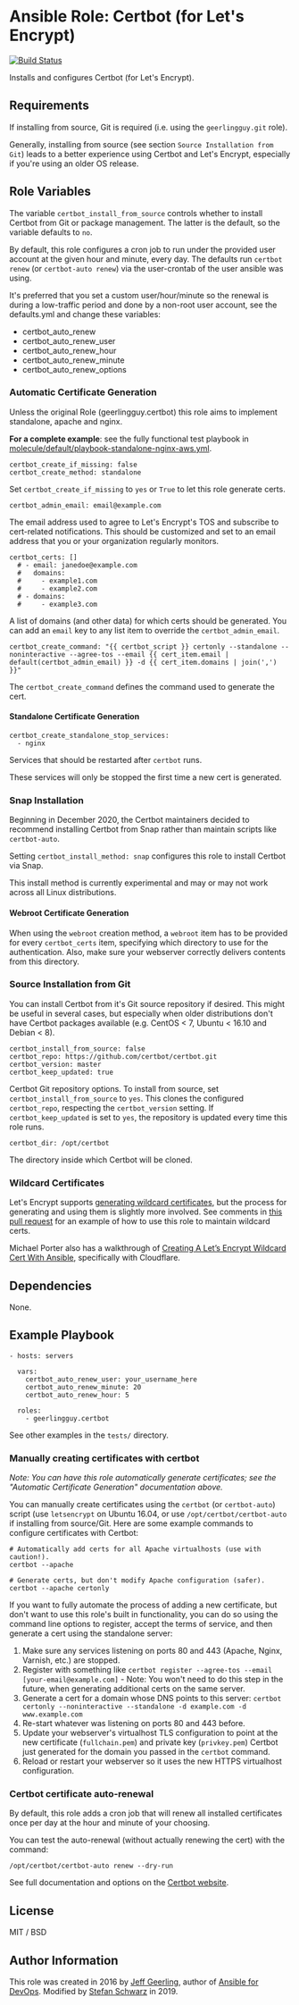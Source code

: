# Ansible Role: Certbot (for Let's Encrypt)

[![Build Status](https://travis-ci.org/geerlingguy/ansible-role-certbot.svg?branch=master)](https://travis-ci.org/geerlingguy/ansible-role-certbot)

Installs and configures Certbot (for Let's Encrypt).

## Requirements

If installing from source, Git is required (i.e. using the `geerlingguy.git` role).

Generally, installing from source (see section `Source Installation from Git`) leads to a better experience using Certbot and Let's Encrypt, especially if you're using an older OS release.

## Role Variables

The variable `certbot_install_from_source` controls whether to install Certbot from Git or package management. The latter is the default, so the variable defaults to `no`.

By default, this role configures a cron job to run under the provided user account at the given hour and minute, every day. The defaults run `certbot renew` (or `certbot-auto renew`) via the user-crontab of the user ansible was using.

It's preferred that you set a custom user/hour/minute so the renewal is during a low-traffic period and done by a non-root user account, see the defaults.yml and change these variables:

- certbot_auto_renew
- certbot_auto_renew_user
- certbot_auto_renew_hour
- certbot_auto_renew_minute
- certbot_auto_renew_options

### Automatic Certificate Generation

Unless the original Role (geerlingguy.certbot) this role aims to implement standalone, apache and nginx.

**For a complete example**: see the fully functional test playbook in [molecule/default/playbook-standalone-nginx-aws.yml](molecule/default/playbook-standalone-nginx-aws.yml).

    certbot_create_if_missing: false
    certbot_create_method: standalone

Set `certbot_create_if_missing` to `yes` or `True` to let this role generate certs.

    certbot_admin_email: email@example.com

The email address used to agree to Let's Encrypt's TOS and subscribe to cert-related notifications. This should be customized and set to an email address that you or your organization regularly monitors.

    certbot_certs: []
      # - email: janedoe@example.com
      #   domains:
      #     - example1.com
      #     - example2.com
      # - domains:
      #     - example3.com

A list of domains (and other data) for which certs should be generated. You can add an `email` key to any list item to override the `certbot_admin_email`.

    certbot_create_command: "{{ certbot_script }} certonly --standalone --noninteractive --agree-tos --email {{ cert_item.email | default(certbot_admin_email) }} -d {{ cert_item.domains | join(',') }}"

The `certbot_create_command` defines the command used to generate the cert.

#### Standalone Certificate Generation

    certbot_create_standalone_stop_services:
      - nginx

Services that should be restarted after `certbot` runs.

These services will only be stopped the first time a new cert is generated.


### Snap Installation

Beginning in December 2020, the Certbot maintainers decided to recommend installing Certbot from Snap rather than maintain scripts like `certbot-auto`.

Setting `certbot_install_method: snap` configures this role to install Certbot via Snap.

This install method is currently experimental and may or may not work across all Linux distributions.

#### Webroot Certificate Generation

When using the `webroot` creation method, a `webroot` item has to be provided for every `certbot_certs` item, specifying which directory to use for the authentication. Also, make sure your webserver correctly delivers contents from this directory.

### Source Installation from Git

You can install Certbot from it's Git source repository if desired. This might be useful in several cases, but especially when older distributions don't have Certbot packages available (e.g. CentOS < 7, Ubuntu < 16.10 and Debian < 8).

    certbot_install_from_source: false
    certbot_repo: https://github.com/certbot/certbot.git
    certbot_version: master
    certbot_keep_updated: true

Certbot Git repository options. To install from source, set `certbot_install_from_source` to `yes`. This clones the configured `certbot_repo`, respecting the `certbot_version` setting. If `certbot_keep_updated` is set to `yes`, the repository is updated every time this role runs.

    certbot_dir: /opt/certbot

The directory inside which Certbot will be cloned.

### Wildcard Certificates

Let's Encrypt supports [generating wildcard certificates](https://community.letsencrypt.org/t/acme-v2-and-wildcard-certificate-support-is-live/55579), but the process for generating and using them is slightly more involved. See comments in [this pull request](https://github.com/geerlingguy/ansible-role-certbot/pull/60#issuecomment-423919284) for an example of how to use this role to maintain wildcard certs.

Michael Porter also has a walkthrough of [Creating A Let’s Encrypt Wildcard Cert With Ansible](https://www.michaelpporter.com/2018/09/creating-a-wildcard-cert-with-ansible/), specifically with Cloudflare.

## Dependencies

None.

## Example Playbook

    - hosts: servers
    
      vars:
        certbot_auto_renew_user: your_username_here
        certbot_auto_renew_minute: 20
        certbot_auto_renew_hour: 5
    
      roles:
        - geerlingguy.certbot

See other examples in the `tests/` directory.

### Manually creating certificates with certbot

_Note: You can have this role automatically generate certificates; see the "Automatic Certificate Generation" documentation above._

You can manually create certificates using the `certbot` (or `certbot-auto`) script (use `letsencrypt` on Ubuntu 16.04, or use `/opt/certbot/certbot-auto` if installing from source/Git. Here are some example commands to configure certificates with Certbot:

    # Automatically add certs for all Apache virtualhosts (use with caution!).
    certbot --apache

    # Generate certs, but don't modify Apache configuration (safer).
    certbot --apache certonly

If you want to fully automate the process of adding a new certificate, but don't want to use this role's built in functionality, you can do so using the command line options to register, accept the terms of service, and then generate a cert using the standalone server:

  1. Make sure any services listening on ports 80 and 443 (Apache, Nginx, Varnish, etc.) are stopped.
  2. Register with something like `certbot register --agree-tos --email [your-email@example.com]`
    - Note: You won't need to do this step in the future, when generating additional certs on the same server.
  3. Generate a cert for a domain whose DNS points to this server: `certbot certonly --noninteractive --standalone -d example.com -d www.example.com`
  4. Re-start whatever was listening on ports 80 and 443 before.
  5. Update your webserver's virtualhost TLS configuration to point at the new certificate (`fullchain.pem`) and private key (`privkey.pem`) Certbot just generated for the domain you passed in the `certbot` command.
  6. Reload or restart your webserver so it uses the new HTTPS virtualhost configuration.

### Certbot certificate auto-renewal

By default, this role adds a cron job that will renew all installed certificates once per day at the hour and minute of your choosing.

You can test the auto-renewal (without actually renewing the cert) with the command:

    /opt/certbot/certbot-auto renew --dry-run

See full documentation and options on the [Certbot website](https://certbot.eff.org/).

## License

MIT / BSD

## Author Information

This role was created in 2016 by [Jeff Geerling](https://www.jeffgeerling.com/), author of [Ansible for DevOps](https://www.ansiblefordevops.com/).
Modified by [Stefan Schwarz](https://www.stefanux.de) in 2019.
